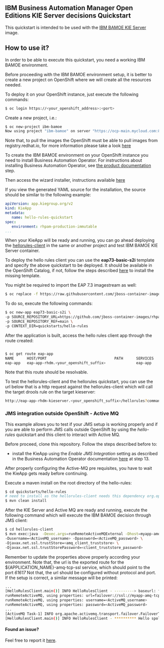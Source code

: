 ## IBM Business Automation Manager Open Editions KIE Server decisions Quickstart

This quickstart is intended to be used with the [IBM BAMOE KIE Server](https://github.com/jboss-container-images/rhpam-7-openshift-image/tree/8.0.4.GA/kieserver) image.

## How to use it?

In order to be able to execute this quickstart, you need a working IBM BAMOE environment.

Before proceeding with the IBM BAMOE environment setup, it is better to create a new project on OpenShift where we will create all the resources needed.

To deploy it on your OpenShift instance, just execute the following commands:


```bash
$ oc login https://<your_openshift_address>:<port>
```

Create a new project, i.e.:

```bash
$ oc new-project ibm-bamoe
Now using project "ibm-bamoe" on server "https://ocp-main.mycloud.com:8443".
```

Note that, to pull the images the OpenShift must be able to pull images from registry.redhat.io, for more information
please take a look [here](https://access.redhat.com/RegistryAuthentication)

To create the IBM BAMOE environment  on your OpenShift instance you need to install Business Automation Operator.
For instructions about installing Business Automation Operator, see [the product documentation](https://access.redhat.com/documentation/en-us/red_hat_process_automation_manager/7.13/html/deploying_red_hat_process_automation_manager_on_red_hat_openshift_container_platform/operator-con_openshift-operator#operator-subscribe-proc_openshift-operator) step.

Then access the wizard installer, instructions available [here](https://access.redhat.com/documentation/en-us/red_hat_process_automation_manager/7.13/html/deploying_red_hat_process_automation_manager_on_red_hat_openshift_container_platform/operator-con_openshift-operator#operator-environment-deploy-assy_openshift-operator)

If you view the generated YAML source for the installation, the source should be similar to the following example:

```yaml
apiVersion: app.kiegroup.org/v2
kind: KieApp
metadata:
   name: hello-rules-quickstart
spec:
   environment: rhpam-production-immutable
...
```   

When your KieApp will be ready and running, you can go ahead deploying the [hellorules-client](hellorules-client) in the same or another project and test IBM BAMOE KIE Server container.

To deploy the hello rules client you can use the **eap73-basic-s2i** template and specify the above quickstart to be deployed. It should be available in the OpenShift Catalog,
if not, follow the steps described [here](https://github.com/jboss-container-images/jboss-eap-7-openshift-image/blob/eap73/README.adoc) to install the missing template.

You might be required to import the EAP 7.3 imagestream as well:

```bash
$ oc replace -f https://raw.githubusercontent.com/jboss-container-images/jboss-eap-7-openshift-image/eap73/templates/eap73-image-stream.json -n openshift
```


To do so, execute the following commands:

```bash
$ oc new-app eap73-basic-s2i \
-p SOURCE_REPOSITORY_URL=https://github.com/jboss-container-images/rhpam-7-openshift-image.git \
-p SOURCE_REPOSITORY_REF=main \
-p CONTEXT_DIR=quickstarts/hello-rules
```

After the application is built, access the hello rules client app through the route created:
```bash

$ oc get route eap-app
NAME      HOST/PORT                               PATH      SERVICES   PORT      TERMINATION   WILDCARD
eap-app   eap-app-rhdm.<your_openshift_suffix>              eap-app    <all>                   None
```

Note that this route should be resolvable.

To test the hellorules-client and the hellorules quickstart, you can use the url below that is a http request against the hellorules-client which
will call the target drools rule on the target kieserver:

```bash
http://eap-app-rhdm-kieserver.<your_openshift_suffix>/hellorules?command=runRemoteRest&protocol=http&host=myapp-kieserver&port=8080&username=adminUser&password=RedHat
```


### JMS integration outside OpenShift - Active MQ

This example allows you to test if your JMS setup is working properly and if you are able to perform JMS calls outside OpenShift
by using the *hello-rules* quickstart and this client to interact with Active MQ.

Before proceed, clone this repository.
Follow the steps described before to:
- install the KieApp using the *Enable JMS Integration* setting as described in the  Business Automation Operator documentation [here](https://access.redhat.com/documentation/en-us/red_hat_process_automation_manager/7.13/html/deploying_red_hat_process_automation_manager_on_red_hat_openshift_container_platform/operator-con_openshift-operator#operator-deploy-kieserver-proc_openshift-operator) at step 13.

After properly configuring the Active-MQ pre requisites, you have to wait the KieApp gets ready before continuing.

Execute a maven install on the root directory of the hello-rules:
```sh
$ cd quickstarts/hello-rules
# need to install as the hellorules-client needs this dependency org.openshift.quickstarts:rhpam-kieserver-decisions:jar
$ mvn clean install
```

After the KIE Server and Active MQ are ready and running, execute the following command which will execute the IBM BAMOE decision
through JMS client:

```bash
$ cd hellorules-client
$ mvn exec:java  -Dexec.args=runRemoteActiveMQExternal -Dhost=myapp-amq-tcp-ssl-kieserver.apps.test.cloud \
-Dusername=<ActiveMQ_username> -Dpassword=<ActiveMQ_password> \
-Djavax.net.ssl.trustStore=<amq_client_truststore> \
-Djavax.net.ssl.trustStorePassword=<client_truststore_password>
```

Remember to update the properties above properly according your environment. Note that, the url is the exported route for the
${APPLICATION_NAME}-amq-tcp-ssl service, which should point to the port *61617*
Not that, the url should be configured without protocol and port.
If the setup is correct, a similar message will be printed:

```bash
...
[HelloRulesClient.main()] INFO HelloRulesClient - ---------> baseurl: failover://ssl://myapp-amq-tcp-ssl-kieserver.apps.test.cloud:443
runRemoteActiveMQ, using properties: url=failover://ssl://myapp-amq-tcp-ssl-kieserver.apps.test.cloud:443
runRemoteActiveMQ, using properties: username=<ActiveMQ_username>
runRemoteActiveMQ, using properties: password=<ActiveMQ_password>
...
[ActiveMQ Task-1] INFO org.apache.activemq.transport.failover.FailoverTransport - Successfully connected to ssl://myapp-amq-tcp-ssl-kieserver.apps.test.cloud:443
[HelloRulesClient.main()] INFO HelloRulesClient - ********** Hello spolti! **********
```


#### Found an issue?
Feel free to report it [here](https://github.com/jboss-container-images/rhpam-7-openshift-image/issues/new).